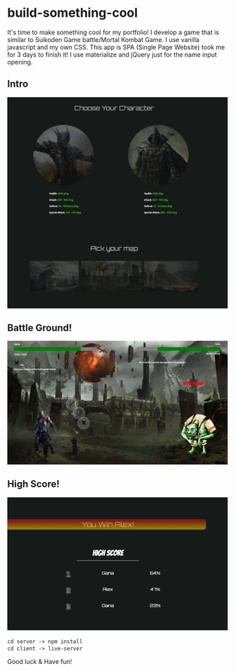 # build-something-cool

It's time to make something cool for my portfolio! I develop a game that is similar to Suikoden Game battle/Mortal Kombat Game. I use vanilla javascript and my own CSS. This app is SPA (Single Page Website) took me for 3 days to finish it! I use materialize and jQuery just for the name input opening.

## Intro
![Alt text](/screenshot/intro.png?raw=true "Intro")
## Battle Ground!
![Alt text](/screenshot/main.png?raw=true "Battle Ground")
## High Score!
![Alt text](/screenshot/end.png?raw=true "High Score")

```
cd server -> npm install
cd client -> live-server
```

Good luck & Have fun!
